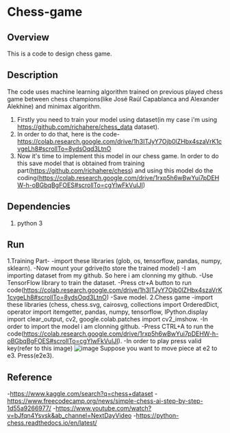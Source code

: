 # Chess-game
## Overview
This is a code to design chess game.
## Description
The code uses machine learning algorithm trained on previous played chess game between chess champions(like José Raúl Capablanca and Alexander Alekhine) and minimax algorithm.
1. Firstly you need to train your model using dataset(in my case i'm using https://github.com/richahere/chess_data dataset).
2. In order to do that, here is the code-https://colab.research.google.com/drive/1h3ITJyY7Ojb0lZHbx4szaVrK1cvgeLh8#scrollTo=8ydsOqd3LtnO
3. Now it's time to implement this model in our chess game. In order to do this save model that is obtained from training part(https://github.com/richahere/chess) and using this model do the coding(https://colab.research.google.com/drive/1rxp5h6wBwYui7pDEHW-h-oBGbqBgFOES#scrollTo=cgYlwFkVulJI) 
## Dependencies
1. python 3
## Run
1.Training Part-
    -import these libraries (glob, os, tensorflow, pandas, numpy, sklearn).
    -Now mount your gdrive(to store the trained model)
    -I am importing dataset from my github. So here i am clonning my github.
    -Use TensorFlow library to train the dataset.
    -Press ctr+A button to run code(https://colab.research.google.com/drive/1h3ITJyY7Ojb0lZHbx4szaVrK1cvgeLh8#scrollTo=8ydsOqd3LtnO)
    -Save model.
2.Chess game 
     -import these libraries (chess, chess.svg, cairosvg, collections import OrderedDict, operator import itemgetter, pandas, numpy, tensorflow, IPython.display import clear_output, cv2, google.colab.patches import cv2_imshow.
     -In order to import the model i am clonning github.
     -Press CTRL+A to run the code(https://colab.research.google.com/drive/1rxp5h6wBwYui7pDEHW-h-oBGbqBgFOES#scrollTo=cgYlwFkVulJI).
     -In order to play press valid key(refer to this image)
                                    ![image](https://user-images.githubusercontent.com/91825767/172993233-61d7f70b-1ae4-461f-9714-86a49dab768d.png)
                                     Suppose you want to move piece at e2 to e3. Press(e2e3).
   ## Reference
   -https://www.kaggle.com/search?q=chess+dataset
   -https://www.freecodecamp.org/news/simple-chess-ai-step-by-step-1d55a9266977/
   -https://www.youtube.com/watch?v=bJfqn4Ysvsk&ab_channel=NextDayVideo
   -https://python-chess.readthedocs.io/en/latest/
     
